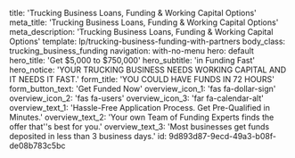 title: 'Trucking Business Loans, Funding & Working Capital Options'
meta_title: 'Trucking Business Loans, Funding & Working Capital Options'
meta_description: 'Trucking Business Loans, Funding & Working Capital Options'
template: lp/trucking-business-funding-with-partners
body_class: trucking_business_funding
navigation: with-no-menu
hero: default
hero_title: 'Get $5,000 to $750,000'
hero_subtitle: 'in Funding Fast'
hero_notice: 'YOUR TRUCKING BUSINESS NEEDS WORKING CAPITAL AND IT NEEDS IT FAST.'
form_title: 'YOU COULD HAVE FUNDS IN 72 HOURS'
form_button_text: 'Get Funded Now'
overview_icon_1: 'fas fa-dollar-sign'
overview_icon_2: 'fas fa-users'
overview_icon_3: 'far fa-calendar-alt'
overview_text_1: 'Hassle-Free Application Process. Get Pre-Qualified in Minutes.'
overview_text_2: 'Your own Team of Funding Experts finds the offer that''s best for you.'
overview_text_3: 'Most businesses get funds deposited in less than 3 business days.'
id: 9d893d87-9ecd-49a3-b08f-de08b783c5bc
